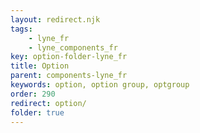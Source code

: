 ```yaml
---
layout: redirect.njk
tags: 
    - lyne_fr
    - lyne_components_fr
key: option-folder-lyne_fr
title: Option
parent: components-lyne_fr
keywords: option, option group, optgroup
order: 290
redirect: option/
folder: true
---
```

